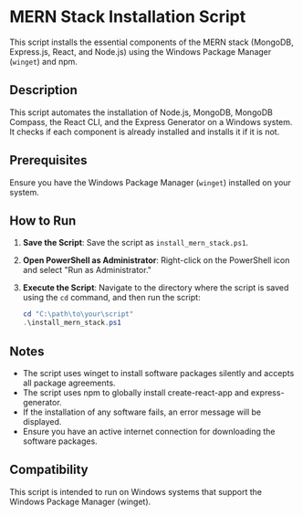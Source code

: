 # MERN Stack Installation Script

This script installs the essential components of the MERN stack (MongoDB, Express.js, React, and Node.js) using the Windows Package Manager (`winget`) and npm.

## Description

This script automates the installation of Node.js, MongoDB, MongoDB Compass, the React CLI, and the Express Generator on a Windows system. It checks if each component is already installed and installs it if it is not.

## Prerequisites

Ensure you have the Windows Package Manager (`winget`) installed on your system.

## How to Run

1. **Save the Script**:
   Save the script as `install_mern_stack.ps1`.

2. **Open PowerShell as Administrator**:
   Right-click on the PowerShell icon and select "Run as Administrator."

3. **Execute the Script**:
   Navigate to the directory where the script is saved using the `cd` command, and then run the script:
   ```powershell
   cd "C:\path\to\your\script"
   .\install_mern_stack.ps1

## Notes

- The script uses winget to install software packages silently and accepts all package agreements.
- The script uses npm to globally install create-react-app and express-generator.
- If the installation of any software fails, an error message will be displayed.
- Ensure you have an active internet connection for downloading the software packages.

## Compatibility

This script is intended to run on Windows systems that support the Windows Package Manager (winget).